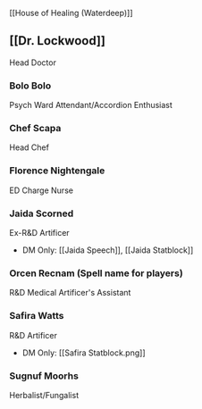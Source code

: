 [[House of Healing (Waterdeep)]]

## [[Dr. Lockwood]]
Head Doctor
### Bolo Bolo
Psych Ward Attendant/Accordion Enthusiast

### Chef Scapa
Head Chef

### Florence Nightengale
ED Charge Nurse

### Jaida Scorned
Ex-R&D Artificer
- DM Only: [[Jaida Speech]], [[Jaida Statblock]]
### Orcen Recnam (Spell name for players)
R&D Medical Artificer's Assistant

### Safira Watts
R&D Artificer
- DM Only: [[Safira Statblock.png]]

### Sugnuf Moorhs
Herbalist/Fungalist